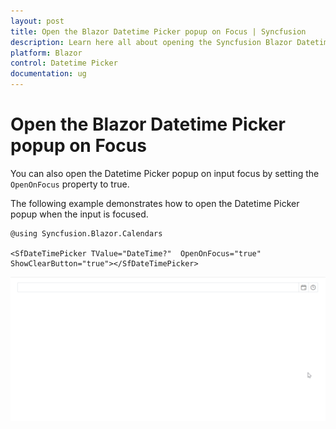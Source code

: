 ```yaml
---
layout: post
title: Open the Blazor Datetime Picker popup on Focus | Syncfusion
description: Learn here all about opening the Syncfusion Blazor Datetime Picker popup upon focusing input and much more.
platform: Blazor
control: Datetime Picker 
documentation: ug
---
```


# Open the Blazor Datetime Picker popup on Focus

You can also open the Datetime Picker popup on input focus by setting the `OpenOnFocus` property to true.

The following example demonstrates how to open the Datetime Picker popup when the input is focused.

```cshtml
@using Syncfusion.Blazor.Calendars

<SfDateTimePicker TValue="DateTime?"  OpenOnFocus="true" ShowClearButton="true"></SfDateTimePicker>

```
![Opening Blazor Datetime Picker Popup](../images/blazor-datetimepicker-open-focus.gif)


